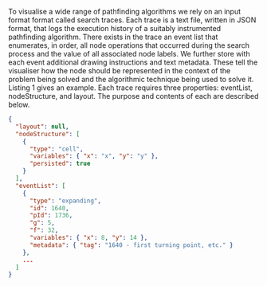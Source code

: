 To visualise a wide range of pathfinding algorithms we rely on an input format format called search traces. Each trace is a text file, written in JSON format, that logs the execution history of a suitably instrumented pathfinding algorithm. There exists in the trace an event list that enumerates, in order, all node operations that occurred during the search process and the value of all associated node labels. We further store with each event additional drawing instructions and text metadata. These tell the visualiser how the node should be represented in the context of the problem being solved and the algorithmic technique being used to solve it. Listing 1 gives an example. Each trace requires three properties: eventList, nodeStructure, and layout. The purpose and contents of each are described below.

```json
{
  "layout": null,
  "nodeStructure": [
    {
      "type": "cell",
      "variables": { "x": "x", "y": "y" },
      "persisted": true
    }
  ],
  "eventList": [
    {
      "type": "expanding",
      "id": 1640,
      "pId": 1736,
      "g": 5,
      "f": 32,
      "variables": { "x": 8, "y": 14 },
      "metadata": { "tag": "1640 - first turning point, etc." }
    },
    ...
  ]
}
```
